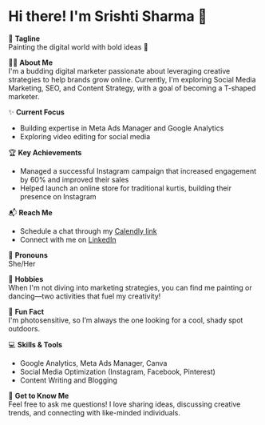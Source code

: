 # Hi there! I'm Srishti Sharma 👋  

🎯 **Tagline**  
Painting the digital world with bold ideas 🎨  

👩‍💻 **About Me**  
I'm a budding digital marketer passionate about leveraging creative strategies to help brands grow online. Currently, I'm exploring Social Media Marketing, SEO, and Content Strategy, with a goal of becoming a T-shaped marketer.  

✨ **Current Focus**  
- Building expertise in Meta Ads Manager and Google Analytics  
- Exploring video editing for social media  

🏆 **Key Achievements**  
- Managed a successful Instagram campaign that increased engagement by 60% and improved their sales  
- Helped launch an online store for traditional kurtis, building their presence on Instagram  

📬 **Reach Me**  
- Schedule a chat through my [Calendly link](https://calendly.com/srishtisharma6615)  
- Connect with me on [LinkedIn](https://www.linkedin.com/in/srishtisharma6615/)  

🌈 **Pronouns**  
She/Her  

🎨 **Hobbies**  
When I'm not diving into marketing strategies, you can find me painting or dancing—two activities that fuel my creativity!  

🤩 **Fun Fact**  
I'm photosensitive, so I’m always the one looking for a cool, shady spot outdoors.  

💻 **Skills & Tools**  
- Google Analytics, Meta Ads Manager, Canva  
- Social Media Optimization (Instagram, Facebook, Pinterest)  
- Content Writing and Blogging  

💭 **Get to Know Me**  
Feel free to ask me questions! I love sharing ideas, discussing creative trends, and connecting with like-minded individuals.  
